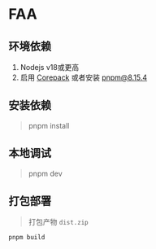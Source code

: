 # FAA

## 环境依赖
1. Nodejs v18或更高
2. 启用 [Corepack](https://nodejs.cn/api/corepack.html) 或者安装 pnpm@8.15.4

## 安装依赖
> pnpm install

## 本地调试
> pnpm dev

## 打包部署
> 打包产物 `dist.zip`
```shell
pnpm build
```
